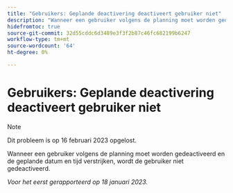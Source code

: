 ```yaml
---
title: "Gebruikers: Geplande deactivering deactiveert gebruiker niet"
description: "Wanneer een gebruiker volgens de planning moet worden gedeactiveerd en de geplande datum en tijd verstrijken, wordt de gebruiker niet gedeactiveerd."
hidefromtoc: true
source-git-commit: 32d55cddc6d3489e3f3f2b87c46fc682199b6247
workflow-type: tm+mt
source-wordcount: '64'
ht-degree: 0%

---
```



# Gebruikers: Geplande deactivering deactiveert gebruiker niet

>[!NOTE]
>
>Dit probleem is op 16 februari 2023 opgelost.

Wanneer een gebruiker volgens de planning moet worden gedeactiveerd en de geplande datum en tijd verstrijken, wordt de gebruiker niet gedeactiveerd.

_Voor het eerst gerapporteerd op 18 januari 2023._

